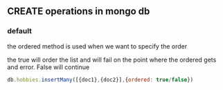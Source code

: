 ## CREATE operations in mongo db



### default

the ordered method is used when we want to specify the order

the true will order the list and will fail on the point where the ordered gets and error.
False will continue
```js
db.hobbies.insertMany([{doc1},{doc2}],{ordered: true/false})
```




